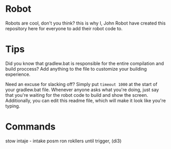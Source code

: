# Robot
Robots are cool, don't you think? this is why I, John Robot have created this repository here for everyone to add their robot code to.

# Tips 
Did you know that gradlew.bat is responsible for the entire compilation and build proccess? Add anything to the file to customize your building experience.

Need an excuse for slacking off? Simply put `timeout 1000` at the start of your gradlew.bat file. Whenever anyone asks what you're doing, just say that you're waiting for the robot code to build and show the screen. Additionally, you can edit this readme file, which will make it look like you're typing.

# Commands
stow
intaje - intake posm ron rokllers until trigger, (di3)